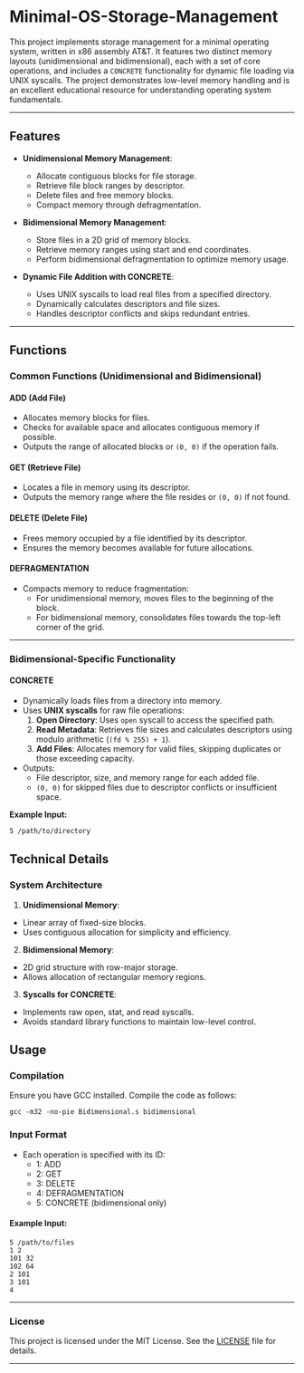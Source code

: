 # Minimal-OS-Storage-Management

This project implements storage management for a minimal operating system, written in x86 assembly AT&T. It features two distinct memory layouts (unidimensional and bidimensional), each with a set of core operations, and includes a `CONCRETE` functionality for dynamic file loading via UNIX syscalls. The project demonstrates low-level memory handling and is an excellent educational resource for understanding operating system fundamentals.

---

## Features

- **Unidimensional Memory Management**:
  - Allocate contiguous blocks for file storage.
  - Retrieve file block ranges by descriptor.
  - Delete files and free memory blocks.
  - Compact memory through defragmentation.

- **Bidimensional Memory Management**:
  - Store files in a 2D grid of memory blocks.
  - Retrieve memory ranges using start and end coordinates.
  - Perform bidimensional defragmentation to optimize memory usage.

- **Dynamic File Addition with CONCRETE**:
  - Uses UNIX syscalls to load real files from a specified directory.
  - Dynamically calculates descriptors and file sizes.
  - Handles descriptor conflicts and skips redundant entries.

---

## Functions

### Common Functions (Unidimensional and Bidimensional)

#### **ADD (Add File)**
- Allocates memory blocks for files.
- Checks for available space and allocates contiguous memory if possible.
- Outputs the range of allocated blocks or `(0, 0)` if the operation fails.

#### **GET (Retrieve File)**
- Locates a file in memory using its descriptor.
- Outputs the memory range where the file resides or `(0, 0)` if not found.

#### **DELETE (Delete File)**
- Frees memory occupied by a file identified by its descriptor.
- Ensures the memory becomes available for future allocations.

#### **DEFRAGMENTATION**
- Compacts memory to reduce fragmentation:
  - For unidimensional memory, moves files to the beginning of the block.
  - For bidimensional memory, consolidates files towards the top-left corner of the grid.

---

### Bidimensional-Specific Functionality

#### **CONCRETE**
- Dynamically loads files from a directory into memory.
- Uses **UNIX syscalls** for raw file operations:
  1. **Open Directory**: Uses `open` syscall to access the specified path.
  2. **Read Metadata**: Retrieves file sizes and calculates descriptors using modulo arithmetic (`(fd % 255) + 1`).
  3. **Add Files**: Allocates memory for valid files, skipping duplicates or those exceeding capacity.
- Outputs:
  - File descriptor, size, and memory range for each added file.
  - `(0, 0)` for skipped files due to descriptor conflicts or insufficient space.

**Example Input:**
```bash
5 /path/to/directory
```

## Technical Details

### System Architecture

1. **Unidimensional Memory**:
  - Linear array of fixed-size blocks.
  - Uses contiguous allocation for simplicity and efficiency.
  
2. **Bidimensional Memory**:
  - 2D grid structure with row-major storage.
  - Allows allocation of rectangular memory regions.

3. **Syscalls for CONCRETE**:
  - Implements raw open, stat, and read syscalls.
  - Avoids standard library functions to maintain low-level control.

## Usage

### Compilation

Ensure you have GCC installed. Compile the code as follows:

`gcc -m32 -no-pie Bidimensional.s bidimensional`

### Input Format

- Each operation is specified with its ID:
  - 1: ADD
  - 2: GET
  - 3: DELETE
  - 4: DEFRAGMENTATION
  - 5: CONCRETE (bidimensional only)
 
#### Example Input:
```
5 /path/to/files
1 2
101 32
102 64
2 101
3 101
4
```

---

### License

This project is licensed under the MIT License. See the [LICENSE](LICENSE) file for details.

---
